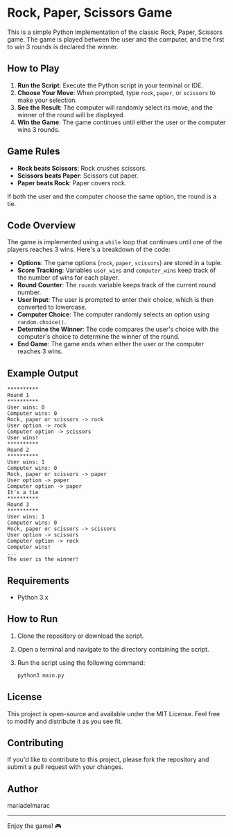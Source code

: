 # Rock, Paper, Scissors Game

This is a simple Python implementation of the classic Rock, Paper, Scissors game. The game is played between the user and the computer, and the first to win 3 rounds is declared the winner.

## How to Play

1. **Run the Script**: Execute the Python script in your terminal or IDE.
2. **Choose Your Move**: When prompted, type `rock`, `paper`, or `scissors` to make your selection.
3. **See the Result**: The computer will randomly select its move, and the winner of the round will be displayed.
4. **Win the Game**: The game continues until either the user or the computer wins 3 rounds.

## Game Rules

- **Rock beats Scissors**: Rock crushes scissors.
- **Scissors beats Paper**: Scissors cut paper.
- **Paper beats Rock**: Paper covers rock.

If both the user and the computer choose the same option, the round is a tie.

## Code Overview

The game is implemented using a `while` loop that continues until one of the players reaches 3 wins. Here's a breakdown of the code:

- **Options**: The game options (`rock`, `paper`, `scissors`) are stored in a tuple.
- **Score Tracking**: Variables `user_wins` and `computer_wins` keep track of the number of wins for each player.
- **Round Counter**: The `rounds` variable keeps track of the current round number.
- **User Input**: The user is prompted to enter their choice, which is then converted to lowercase.
- **Computer Choice**: The computer randomly selects an option using `random.choice()`.
- **Determine the Winner**: The code compares the user's choice with the computer's choice to determine the winner of the round.
- **End Game**: The game ends when either the user or the computer reaches 3 wins.

## Example Output

```
**********
Round 1
**********
User wins: 0
Computer wins: 0
Rock, paper or scissors -> rock
User option -> rock
Computer option -> scissors
User wins!
**********
Round 2
**********
User wins: 1
Computer wins: 0
Rock, paper or scissors -> paper
User option -> paper
Computer option -> paper
It's a tie
**********
Round 3
**********
User wins: 1
Computer wins: 0
Rock, paper or scissors -> scissors
User option -> scissors
Computer option -> rock
Computer wins!
...
The user is the winner!
```

## Requirements

- Python 3.x

## How to Run

1. Clone the repository or download the script.
2. Open a terminal and navigate to the directory containing the script.
3. Run the script using the following command:

   ```bash
   python3 main.py
   ```

## License

This project is open-source and available under the MIT License. Feel free to modify and distribute it as you see fit.

## Contributing

If you'd like to contribute to this project, please fork the repository and submit a pull request with your changes.

## Author

mariadelmarac

---

Enjoy the game! 🎮